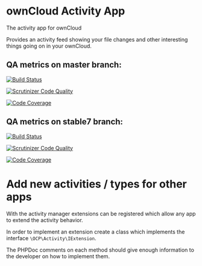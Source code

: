 # ownCloud Activity App

The activity app for ownCloud

Provides an activity feed showing your file changes and other interesting things
going on in your ownCloud.

## QA metrics on master branch:

[![Build Status](https://travis-ci.org/owncloud/activity.svg?branch=master)](https://travis-ci.org/owncloud/activity)

[![Scrutinizer Code Quality](https://scrutinizer-ci.com/g/owncloud/activity/badges/quality-score.png?b=master)](https://scrutinizer-ci.com/g/owncloud/activity/?branch=master)

[![Code Coverage](https://scrutinizer-ci.com/g/owncloud/activity/badges/coverage.png?b=master)](https://scrutinizer-ci.com/g/owncloud/activity/?branch=master)

## QA metrics on stable7 branch:

[![Build Status](https://travis-ci.org/owncloud/activity.svg?branch=stable7)](https://travis-ci.org/owncloud/activity)

[![Scrutinizer Code Quality](https://scrutinizer-ci.com/g/owncloud/activity/badges/quality-score.png?b=stable7)](https://scrutinizer-ci.com/g/owncloud/activity/?branch=master)

[![Code Coverage](https://scrutinizer-ci.com/g/owncloud/activity/badges/coverage.png?b=stable7)](https://scrutinizer-ci.com/g/owncloud/activity/?branch=master)

# Add new activities / types for other apps

With the activity manager extensions can be registered which allow any app to extend the activity behavior.

In order to implement an extension create a class which implements the interface `\OCP\Activity\IExtension`.

The PHPDoc comments on each method should give enough information to the developer on how to implement them.
